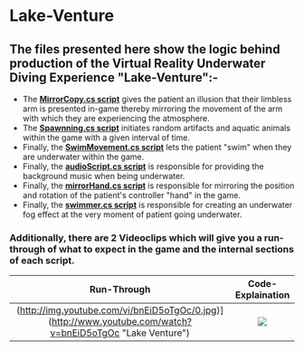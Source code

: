 # Lake-Venture
## The files presented here show the logic behind production of the Virtual Reality Underwater Diving Experience "Lake-Venture":-

* The [**MirrorCopy.cs script**](MirrorCopy.cs) gives the patient an illusion that their limbless arm is presented in-game thereby mirroring the movement of the arm with which they are experiencing the atmosphere.
* The [**Spawnning.cs script**](Spawnning.cs) initiates random artifacts and aquatic animals within the game with a given interval of time.
* Finally, the [**SwimMovement.cs script**](SwimMovement.cs) lets the patient "swim" when they are underwater within the game.
* Finally, the [**audioScript.cs script**](audioScript.cs) is responsible for providing the background music when being underwater.
* Finally, the [**mirrorHand.cs script**](mirrorHand.cs) is responsible for mirroring the position and rotation of the patient's controller "hand" in the game.
* Finally, the [**swimmer.cs script**](swimmer.cs) is responsible for creating an underwater fog effect at the very moment of patient going underwater.

### Additionally, there are 2 Videoclips which will give you a run-through of what to expect in the game and the internal sections of each script.
Run-Through             |  Code-Explaination
:-------------------------:|:-------------------------:
(http://img.youtube.com/vi/bnEiD5oTgOc/0.jpg)](http://www.youtube.com/watch?v=bnEiD5oTgOc "Lake Venture") | [![](http://img.youtube.com/vi/bnEiD5oTgOc/0.jpg)](http://www.youtube.com/watch?v=bnEiD5oTgOc "Lake Venture")
